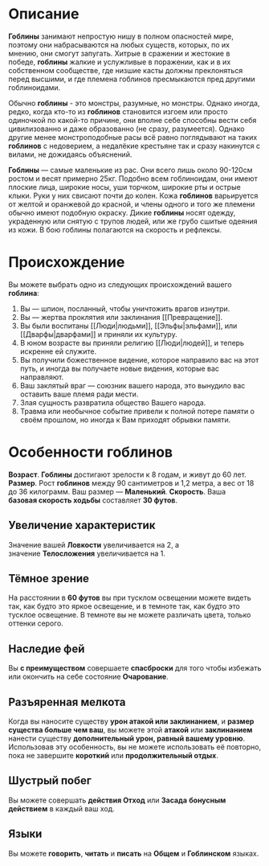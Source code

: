 # Описание

**Гоблины** занимают непростую нишу в полном опасностей мире, поэтому они набрасываются на любых существ, которых, по их мнению, они смогут запугать. Хитрые в сражении и жестокие в победе, **гоблины** жалкие и услужливые в поражении, как и в их собственном сообществе, где низшие касты должны преклоняться перед высшими, и где племена гоблинов пресмыкаются пред другими гоблиноидами.

Обычно **гоблины** - это монстры, разумные, но монстры. Однако иногда, редко, когда кто-то из **гоблинов** становится изгоем или просто одиночкой по какой-то причине, они вполне себе способны вести себя цивилизованно и даже образованно (не сразу, разумеется). Однако другие менее монстроподобные расы всё равно поглядывают на таких **гоблинов** с недоверием, а недалёкие крестьяне так и сразу накинутся с вилами, не дожидаясь объяснений.

**Гоблины** — самые маленькие из рас. Они всего лишь около 90-120см ростом и весят примерно 25кг. Подобно всем гоблиноидам, они имеют плоские лица, широкие носы, уши торчком, широкие рты и острые клыки. Руки у них свисают почти до колен. Кожа **гоблинов** варьируется от желтой и оранжевой до красной, и члены одного и того же племени обычно имеют подобную окраску. Дикие **гоблины** носят одежду, украденную или снятую с трупов людей, или же грубо сшитые одеяния из кожи. В бою гоблины полагаются на скорость и рефлексы.

# Происхождение

Вы можете выбрать одно из следующих происхождений вашего **гоблина**:

1. Вы — шпион, посланный, чтобы уничтожить врагов изнутри.
2. Вы — жертва проклятия или заклинания [[Превращение]].
3. Вы были воспитаны [[Люди|людьми]], [[Эльфы|эльфами]], или [[Дварфы|дварфами]] и приняли их культуру.
4. В юном возрасте вы приняли религию [[Люди|людей]], и теперь искренне ей служите.
5. Вы получили божественное видение, которое направило вас на этот путь, и иногда вы получаете новые видения, которые вас направляют.
6. Ваш заклятый враг — союзник вашего народа, это вынудило вас оставить ваше племя ради мести.
7. Злая сущность развратила общество Вашего народа.
8. Травма или необычное событие привели к полной потере памяти о своём прошлом, но иногда к Вам приходят обрывки памяти.

# Особенности гоблинов

**Возраст**. **Гоблины** достигают зрелости к 8 годам, и живут до 60 лет.
**Размер**. Рост **гоблинов** между 90 сантиметров и 1,2 метра, а вес от 18 до 36 килограмм. Ваш размер — **Маленький**.
**Скорость**. Ваша **базовая скорость ходьбы** составляет **30 футов**.

## Увеличение характеристик

Значение вашей **Ловкости** увеличивается на 2, а значение **Телосложения** увеличивается на 1.

## Тёмное зрение

На расстоянии в **60 футов** вы при тусклом освещении можете видеть так, как будто это яркое освещение, и в темноте так, как будто это тусклое освещение. В темноте вы не можете различать цвета, только оттенки серого.

## Наследие фей

Вы **с преимуществом** совершаете **спасброски** для того чтобы избежать или окончить на себе состояние **Очарование**.

## Разъяренная мелкота

Когда вы наносите существу **урон атакой или заклинанием**, и **размер существа больше чем ваш**, вы можете этой **атакой** или **заклинанием** нанести существу **дополнительный урон, равный вашему уровню**. Использовав эту особенность, вы не можете использовать её повторно, пока не завершите **короткий** или **продолжительный отдых**.

## Шустрый побег

Вы можете совершать **действия Отход** или **Засада** **бонусным действием** в каждый ваш ход.

## Языки

Вы можете **говорить**, **читать** и **писать** на **Общем** и **Гоблинском** языках.